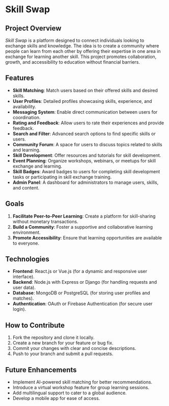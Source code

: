 # Skill Swap

## Project Overview
*Skill Swap* is a platform designed to connect individuals looking to exchange skills and knowledge. The idea is to create a community where people can learn from each other by offering their expertise in one area in exchange for learning another skill. This project promotes collaboration, growth, and accessibility to education without financial barriers.

## Features
- **Skill Matching**: Match users based on their offered skills and desired skills.
- **User Profiles**: Detailed profiles showcasing skills, experience, and availability.
- **Messaging System**: Enable direct communication between users for coordination.
- **Rating and Feedback**: Allow users to rate their experiences and provide feedback.
- **Search and Filter**: Advanced search options to find specific skills or users.
- **Community Forum**: A space for users to discuss topics related to skills and learning.
- **Skill Development**: Offer resources and tutorials for skill development.
- **Event Planning**: Organize workshops, webinars, or meetups for skill exchange and learning.
- **Skill Badges**: Award badges to users for completing skill development tasks or participating in skill exchange training.
- **Admin Panel**: A dashboard for administrators to manage users, skills, and content.


<!-- Skill Matching: Match users based on their offered skills and desired skills.

User Profiles: Detailed profiles showcasing skills, experience, and availability.

Messaging System: Enable direct communication between users for coordination.

Rating and Feedback: Allow users to rate their experiences and provide feedback.

Search and Filter: Advanced search options to find specific skills or users.

Group Sessions: Organize and participate in group skill-sharing sessions.

Skill Verification: Verify user skills through endorsements or certification uploads.

Custom Notifications: Receive updates about new matches, messages, and upcoming sessions.

Learning Resources: Access curated resources and guides related to popular skills.

Multi-Language Support: Interface available in multiple languages for broader accessibility. -->

## Goals
1. **Facilitate Peer-to-Peer Learning**: Create a platform for skill-sharing without monetary transactions.
2. **Build a Community**: Foster a supportive and collaborative learning environment.
3. **Promote Accessibility**: Ensure that learning opportunities are available to everyone.

## Technologies
- **Frontend**: React.js or Vue.js (for a dynamic and responsive user interface).
- **Backend**: Node.js with Express or Django (for handling requests and user data).
- **Database**: MongoDB or PostgreSQL (for storing user profiles and matches).
- **Authentication**: OAuth or Firebase Authentication (for secure user login).

## How to Contribute
1. Fork the repository and clone it locally.
2. Create a new branch for your feature or bug fix.
3. Commit your changes with clear and concise descriptions.
4. Push to your branch and submit a pull requests.
## Future Enhancements
- Implement AI-powered skill matching for better recommendations.
- Introduce a virtual workshop feature for group learning sessions.
- Add multilingual support to cater to a global audience.
- Develop a mobile app for ease of access.
